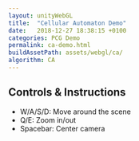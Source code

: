 ```yaml
---
layout: unityWebGL
title:  "Cellular Automaton Demo"
date:   2018-12-27 18:38:15 +0100
categories: PCG Demo
permalink: ca-demo.html
buildAssetPath: assets/webgl/ca/
algorithm: CA
---
```


## Controls & Instructions

 - W/A/S/D: Move around the scene
 - Q/E: Zoom in/out
 - Spacebar: Center camera
